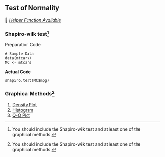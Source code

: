 ## Test of Normality
:white_heart: [_Helper Function Available_](../../[SC]-Descriptive-Analytics/[SC]-Probability-Distribution-and-Data-Modeling/[HF]-Outlier-Identification-and-Test-of-Normality.md)

### Shapiro-wilk test[^1]
Preparation Code
```
# Sample Data
data(mtcars)
MC <- mtcars
```
**Actual Code**
```
shapiro.test(MC$mpg)
```
### Graphical Methods[^1]
1. [Density Plot](../../[SC]-Descriptive-Analytics/[SC]-Data-Visualisation/[M]-Density-Plot.md)
2. [Histogram](../../[SC]-Descriptive-Analytics/[SC]-Data-Visualisation/[M]-Histogram-&-Frequency-Table.md)
3. [Q-Q Plot](../../[SC]-Descriptive-Analytics/[SC]-Data-Visualisation/[M]-Q-Q-Plot.md)
[^1]: You should include the Shapiro-wilk test and at least one of the graphical methods.
